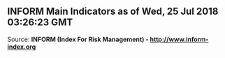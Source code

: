 ## INFORM Main Indicators as of Wed, 25 Jul 2018 03:26:23 GMT

Source: **INFORM (Index For Risk Management) - http://www.inform-index.org**